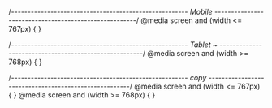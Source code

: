 /*------------------------------------------------------
 Mobile
------------------------------------------------------*/
@media screen and (width <= 767px) {
}


/*------------------------------------------------------
 Tablet ~
------------------------------------------------------*/
@media screen and (width >= 768px) {
}



/*------------------------------------------------------
 copy
------------------------------------------------------*/
@media screen and (width <= 767px) {
}
@media screen and (width >= 768px) {
}
